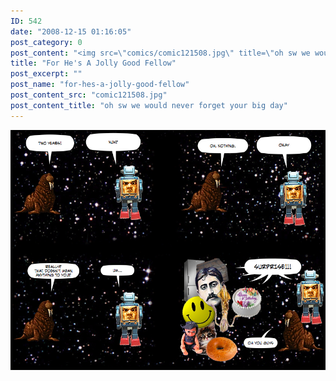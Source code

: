 ```yaml
---
ID: 542
date: "2008-12-15 01:16:05"
post_category: 0
post_content: "<img src=\"comics/comic121508.jpg\" title=\"oh sw we would never forget your big day\" />"
title: "For He's A Jolly Good Fellow"
post_excerpt: ""
post_name: "for-hes-a-jolly-good-fellow"
post_content_src: "comic121508.jpg"
post_content_title: "oh sw we would never forget your big day"
---
```



[![oh sw we would never forget your big day](/comics-hi-res/comic121508.jpg)](/comics-hi-res/comic121508.jpg "oh sw we would never forget your big day")
